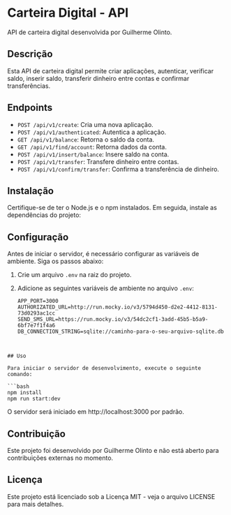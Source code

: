# Carteira Digital - API

API de carteira digital desenvolvida por Guilherme Olinto.

## Descrição

Esta API de carteira digital permite criar aplicações, autenticar, verificar saldo, inserir saldo, transferir dinheiro entre contas e confirmar transferências.

## Endpoints

- `POST /api/v1/create`: Cria uma nova aplicação.
- `POST /api/v1/authenticated`: Autentica a aplicação.
- `GET /api/v1/balance`: Retorna o saldo da conta.
- `GET /api/v1/find/account`: Retorna dados da conta.
- `POST /api/v1/insert/balance`: Insere saldo na conta.
- `POST /api/v1/transfer`: Transfere dinheiro entre contas.
- `POST /api/v1/confirm/transfer`: Confirma a transferência de dinheiro.

## Instalação

Certifique-se de ter o Node.js e o npm instalados. Em seguida, instale as dependências do projeto:


## Configuração

Antes de iniciar o servidor, é necessário configurar as variáveis de ambiente. Siga os passos abaixo:

1. Crie um arquivo `.env` na raiz do projeto.

2. Adicione as seguintes variáveis de ambiente no arquivo `.env`:

   ```dotenv
   APP_PORT=3000
   AUTHORIZATED_URL=http://run.mocky.io/v3/5794d450-d2e2-4412-8131-73d0293ac1cc
   SEND_SMS_URL=https://run.mocky.io/v3/54dc2cf1-3add-45b5-b5a9-6bf7e7f1f4a6
   DB_CONNECTION_STRING=sqlite://caminho-para-o-seu-arquivo-sqlite.db

  ```


## Uso

Para iniciar o servidor de desenvolvimento, execute o seguinte comando:

```bash
npm install
npm run start:dev

```
O servidor será iniciado em http://localhost:3000 por padrão.


## Contribuição
Este projeto foi desenvolvido por Guilherme Olinto e não está aberto para contribuições externas no momento.


## Licença
Este projeto está licenciado sob a Licença MIT - veja o arquivo LICENSE para mais detalhes.